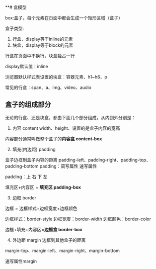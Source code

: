 **# 盒模型

box:盒子，每个元素在页面中都会生成一个矩形区域（盒子）

盒子类型:

1. 行盒，display等于inline的元素
2. 块盒，display等于block的元素

行盒在页面中不换行，块盒独占一行

display默认值：inline

浏览器默认样式表设置的块盒：容器元素、h1~h6、p

常见的行盒：span、a、img、video、audio


## 盒子的组成部分

无论的行盒、还是块盒，都由下面几个部分组成，从内到外分别是：
1. 内容 content
width、height、设置的是盒子内容的宽高

内容部分通常叫做整个盒子的**内容盒 content-box**


2. 填充(内边距) padding

盒子边框到盒子内容的距离
padding-left、padding-right、padding-top、padding-bottom
padding：简写属性 速写属性

padding：上 右 下 左

填充区+内容区 = **填充区 padding-box**

3. 边框 border

边框 = 边框样式+边框宽度+边框颜色

边框样式：border-style
边框宽度：border-width
边框颜色：border-color

边框+填充+内容区=**边框盒 border-box**


4. 外边距 margin
边框到其他盒子的距离

margin-top、margin-left、margin-right、margin-bottom

速写属性margin